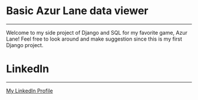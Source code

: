 # Basic Azur Lane data viewer
----

Welcome to my side project of Django and SQL for my favorite game, Azur Lane!
Feel free to look around and make suggestion since this is my first Django project.

# LinkedIn
----
[My LinkedIn Profile](https://www.linkedin.com/in/watcharapon-thossaruksa-661470259/?trk=public_profile-settings_edit-profile-content&originalSubdomain=au)

